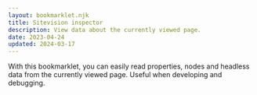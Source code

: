 ```yaml
---
layout: bookmarklet.njk
title: Sitevision inspector
description: View data about the currently viewed page.
date: 2023-04-24
updated: 2024-03-17
---
```


With this bookmarklet, you can easily read properties, nodes and headless data from the currently viewed page. Useful when developing and debugging.
